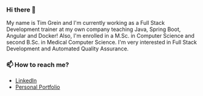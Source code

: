 ### Hi there 👋

My name is Tim Grein and I'm currently working as a Full Stack Development trainer at my own company teaching Java, Spring Boot, Angular and Docker! Also, I'm enrolled in a M.Sc. in Computer Science and second B.Sc. in Medical Computer Science. I'm very interested in Full Stack Development and Automated Quality Assurance.

### 📫 How to reach me?
- [LinkedIn](https://www.linkedin.com/in/tim-grein/) 
- [Personal Portfolio](https://tim-grein.io)

<!--
**TimG1997/TimG1997** is a ✨ _special_ ✨ repository because its `README.md` (this file) appears on your GitHub profile.

Here are some ideas to get you started:

- 🔭 I’m currently working on ...
- 🌱 I’m currently learning ...
- 👯 I’m looking to collaborate on ...
- 🤔 I’m looking for help with ...
- 💬 Ask me about ...
- 📫 How to reach me: ...
- 😄 Pronouns: ...
- ⚡ Fun fact: ...
-->
